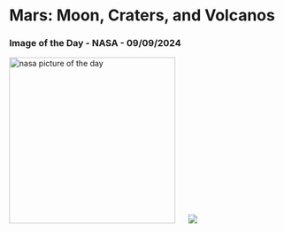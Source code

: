# Mars: Moon, Craters, and Volcanos
### Image of the Day - NASA - 09/09/2024
<img src="https://apod.nasa.gov/apod/image/2409/MarsPan_ExpressLuck_1080.jpg" alt="nasa picture of the day" width="300"/>&nbsp; &nbsp; &nbsp; <img src="https://github-readme-streak-stats.herokuapp.com/?user=tempo-riz&theme=radical" >
 
 
 
 
 
 
 
 
 
 
 
 
 
 
 
 
 
 
 
 
 
 
 
 
 
 
 
